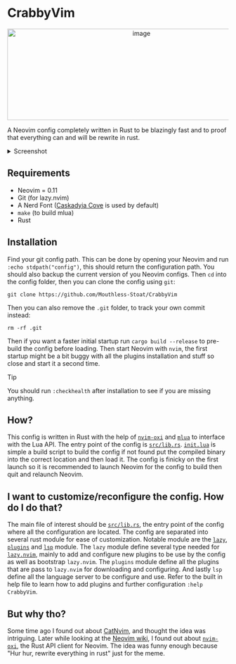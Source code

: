 # CrabbyVim

<p align="center">
  <img width="595" height="208" alt="image" src="https://github.com/user-attachments/assets/7d0e253d-67eb-4fee-bd1e-0996bedb83d9" />
</p>

A Neovim config completely written in Rust to be blazingly fast and to proof that everything can and will be rewrite in rust.



<details>
<summary>Screenshot</summary>

<img width="1876" height="962" alt="image" src="https://github.com/user-attachments/assets/764421b7-28c4-4a19-af82-cb4c254827c6" />

<img width="1881" height="968" alt="image" src="https://github.com/user-attachments/assets/1954f39c-9bad-4cdc-ad65-152dba6acd61" />

<img width="1876" height="977" alt="image" src="https://github.com/user-attachments/assets/d47c50ca-a1c2-4d10-b637-910b4597584b" />

<img width="1872" height="980" alt="image" src="https://github.com/user-attachments/assets/cb8bcfad-9ff0-45fa-82c7-124a498b3be4" />

<img width="1878" height="974" alt="image" src="https://github.com/user-attachments/assets/e198322c-fea4-41db-9edd-e29bae08614b" />

<img width="1875" height="968" alt="image" src="https://github.com/user-attachments/assets/82333470-02b3-44e4-8cf6-89007d684bdc" />

<img width="1889" height="972" alt="image" src="https://github.com/user-attachments/assets/e4cd1ce4-74da-46c2-949c-93e3d5a839fb" />
</details>

## Requirements

-   Neovim = 0.11
-   Git (for lazy.nvim)
-   A Nerd Font ([Caskadyia Cove](https://github.com/eliheuer/caskaydia-cove) is used by default)
-   `make` (to build mlua)
-   Rust

## Installation

Find your git config path. This can be done by opening your Neovim and run `:echo stdpath("config")`, this should return the configuration path. You should also backup the current version of you Neovim configs. Then `cd` into the config folder, then you can clone the config using `git`:

```
git clone https://github.com/Mouthless-Stoat/CrabbyVim
```

Then you can also remove the `.git` folder, to track your own commit instead:

```
rm -rf .git
```

Then if you want a faster initial startup run `cargo build --release` to pre-build the config before loading. Then start Neovim with `nvim`, the first startup might be a bit buggy with all the plugins installation and stuff so close and start it a second time.

> [!TIP]
> You should run `:checkhealth` after installation to see if you are missing anything.

## How?

This config is written in Rust with the help of [`nvim-oxi`](https://crates.io/crates/nvim-oxi) and [`mlua`](https://crates.io/crates/mlua) to interface with the Lua API. The entry point of the config is [`src/lib.rs`](src/lib.rust). [`init.lua`](init.lua) is simple a build script to build the config if not found put the compiled binary into the correct location and then load it. The config is finicky on the first launch so it is recommended to launch Neovim for the config to build then quit and relaunch Neovim.

## I want to customize/reconfigure the config. How do I do that?

The main file of interest should be [`src/lib.rs`](src/lib.rs), the entry point of the config where all the configuration are located. The config are separated into several rust module for ease of customization. Notable module are the [`lazy`](src/lazy.rs), [`plugins`](src/plugins.rs) and [`lsp`](src/lsp.rs) module. The `lazy` module define several type needed for [`lazy.nvim`](https://github.com/folke/lazy.nvim), mainly to add and configure new plugins to be use by the config as well as bootstrap `lazy.nvim`. The `plugins` module define all the plugins that are pass to `lazy.nvim` for downloading and configuring. And lastly `lsp` define all the language server to be configure and use. Refer to the built in help file to learn how to add plugins and further configuration `:help CrabbyVim`.

## But why tho?

Some time ago I found out about [CatNvim](https://github.com/rewhile/CatNvim), and thought the idea was intriguing. Later while looking at the [Neovim wiki](https://github.com/neovim/neovim/wiki/Related-projects), I found out about [`nvim-oxi`](https://github.com/noib3/nvim-oxi), the Rust API client for Neovim. The idea was funny enough because "Hur hur, rewrite everything in rust" just for the meme.
